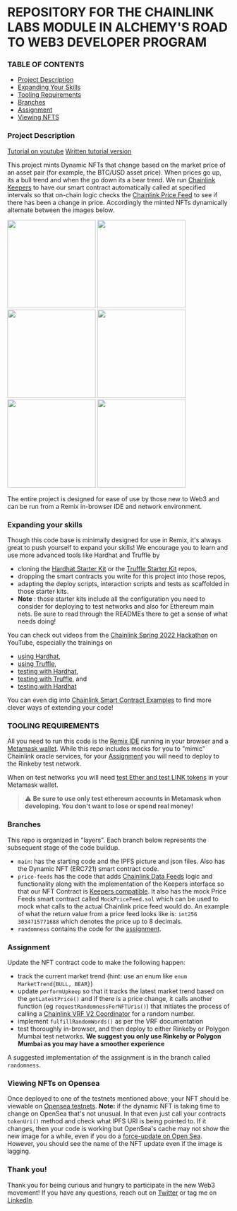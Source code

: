 # REPOSITORY FOR THE CHAINLINK LABS MODULE IN ALCHEMY'S ROAD TO WEB3 DEVELOPER PROGRAM

### TABLE OF CONTENTS

- [Project Description](#project-description)
- [Expanding Your Skills](#expanding-your-skills)
- [Tooling Requirements](#tooling-requirements)
- [Branches](#branches)
- [Assignment](#assignment)
- [Viewing NFTS](#viewing-nfts-on-opensea)

### Project Description

<a href="https://www.youtube.com/watch?v=hNdXSMKLDi4&ab_channel=Alchemy">Tutorial on youtube</a>
<a href="https://docs.alchemy.com/alchemy/road-to-web3/weekly-learning-challenges/5.-connect-apis-to-your-smart-contracts-using-chainlink">Written tutorial version</a>

This project mints Dynamic NFTs that change based on the market price of an asset pair (for example, the BTC/USD asset price). When prices go up, its a bull trend and when the go down its a bear trend. We run [Chainlink Keepers](https://docs.chain.link/docs/chainlink-keepers/introduction/) to have our smart contract automatically called at specified intervals so that on-chain logic checks the [Chainlink Price Feed](https://docs.chain.link/docs/using-chainlink-reference-contracts/) to see if there has been a change in price. Accordingly the minted NFTs dynamically alternate between the images below.

<p float="left">
    <img src="./ipfs/gamer_bull.png" width = "200" />
    <img src="./ipfs/party_bull.png" width = "200" />
    <img src="./ipfs/simple_bull.png" width = "200" />
    <img src="./ipfs/beanie_bear.png" width = "200" />
    <img src="./ipfs/coolio_bear.png" width = "200" />
    <img src="./ipfs/simple_bear.png" width = "200" />
</p>

The entire project is designed for ease of use by those new to Web3 and can be run from a Remix in-browser IDE and network environment.

### Expanding your skills

Though this code base is minimally designed for use in Remix, it's always great to push yourself to expand your skills! We encourage you to learn and use more advanced tools like Hardhat and Truffle by

- cloning the [Hardhat Starter Kit](https://github.com/smartcontractkit/hardhat-starter-kit) or the [Truffle Starter Kit](https://github.com/smartcontractkit/truffle-starter-kit) repos,
- dropping the smart contracts you write for this project into those repos,
- adapting the deploy scripts, interaction scripts and tests as scaffolded in those starter kits.
- **Note** : those starter kits include all the configuration you need to consider for deploying to test networks and also for Ethereum main nets. Be sure to read through the READMEs there to get a sense of what needs doing!

You can check out videos from the [Chainlink Spring 2022 Hackathon](chain.link/hackathon) on YouTube, especially the trainings on

- [using Hardhat](https://www.youtube.com/watch?v=5WBng0kWzJo&list=PLVP9aGDn-X0RXx1y3-GdzLWfetXiNqNiE&index=9),
- [using Truffle](https://www.youtube.com/watch?v=jPp7a1w-J6E&list=PLVP9aGDn-X0RXx1y3-GdzLWfetXiNqNiE&index=12),
- [testing with Hardhat](https://www.youtube.com/watch?v=dDr7glOjtvI&list=PLVP9aGDn-X0RXx1y3-GdzLWfetXiNqNiE&index=14),
- [testing with Truffle](https://www.youtube.com/watch?v=ZomjP89otb0&list=PLVP9aGDn-X0RXx1y3-GdzLWfetXiNqNiE&index=17), and
- [testing with Hardhat](https://www.youtube.com/watch?v=dDr7glOjtvI&list=PLVP9aGDn-X0RXx1y3-GdzLWfetXiNqNiE&index=15)

You can even dig into [Chainlink Smart Contract Examples](https://github.com/smartcontractkit/smart-contract-examples) to find more clever ways of extending your code!

### TOOLING REQUIREMENTS

All you need to run this code is the [Remix IDE](https://remix.ethereum.org/) running in your browser and a [Metamask wallet](https://metamask.io/). While this repo includes mocks for you to "mimic" Chainlink oracle services, for your [Assignment](#assignment) you will need to deploy to the Rinkeby test network.

When on test networks you will need [test Ether and test LINK tokens](https://docs.chain.link/docs/acquire-link/) in your Metamask wallet.

> :warning: **Be sure to use only test ethereum accounts in Metamask when developing. You don't want to lose or spend real money!**

### Branches

This repo is organized in "layers". Each branch below represents the subsequent stage of the code buildup.

- `main`: has the starting code and the IPFS picture and json files. Also has the Dynamic NFT (ERC721) smart contract code.
- `price-feeds` has the code that adds [Chainlink Data Feeds](https://docs.chain.link/docs/get-the-latest-price/) logic and functionality along with the implementation of the Keepers interface so that our NFT Contract is [Keepers compatible](https://docs.chain.link/docs/chainlink-keepers/compatible-contracts/). It also has the mock Price Feeds smart contract called `MockPriceFeed.sol` which can be used to mock what calls to the actual Chainlink price feed would do. An example of what the return value from a price feed looks like is: `int256 3034715771688` which denotes the price up to 8 decimals.
- `randomness` contains the code for the [assignment](#assignment).

### Assignment

Update the NFT contract code to make the following happen:

- track the current market trend (hint: use an enum like `enum MarketTrend{BULL, BEAR}`)
- update `performUpkeep` so that it tracks the latest market trend based on the `getLatestPrice()` and if there is a price change, it calls another function (eg `requestRandomnessForNFTUris()`) that initiates the process of calling a [Chainlink VRF V2 Coordinator](https://docs.chain.link/docs/get-a-random-number/) for a random number.
- implement `fulfillRandomWords()` as per the VRF documentation
- test thoroughly in-browser, and then deploy to either Rinkeby or Polygon Mumbai test networks. **We suggest you only use Rinkeby or Polygon Mumbai as you may have a smoother experience**

A suggested implementation of the assignment is in the branch called `randomness`.

### Viewing NFTs on Opensea

Once deployed to one of the testnets mentioned above, your NFT should be viewable on [Opensea testnets](https://testnets.opensea.io/).
**Note:** if the dynamic NFT is taking time to change on OpenSea that's not unusual. In that even just call your contracts `tokenUri()` method and check what IPFS URI is being pointed to. If it changes, then your code is working but OpenSea's cache may not show the new image for a while, even if you do a [force-update on Open Sea](https://docs.opensea.io/docs/3-viewing-your-items-on-opensea). However, you should see the name of the NFT update even if the image is lagging.

### Thank you!

Thank you for being curious and hungry to participate in the new Web3 movement! If you have any questions, reach out on [Twitter](https://twitter.com/zubinpratap) or tag me on [LinkedIn](https://linkedin.com/in/zubinpratap).
